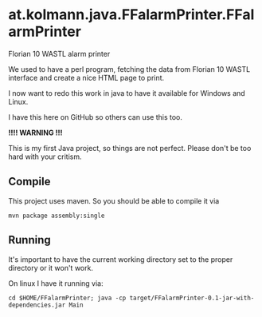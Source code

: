 # at.kolmann.java.FFalarmPrinter.FFalarmPrinter
Florian 10 WASTL alarm printer

We used to have a perl program, fetching the data from Florian 10 WASTL interface and create a nice HTML page to print.

I now want to redo this work in java to have it available for Windows and Linux.

I have this here on GitHub so others can use this too.

<b>!!!! WARNING !!!</b>

This is my first Java project, so things are not perfect. Please don't be too hard with your critism.

## Compile

This project uses maven. So you should be able to compile it via

`mvn package assembly:single`

## Running

It's important to have the current working directory set to the proper directory or it won't work.

On linux I have it running via:

`cd $HOME/FFalarmPrinter; java -cp target/FFalarmPrinter-0.1-jar-with-dependencies.jar Main`


